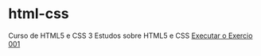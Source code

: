 # html-css
 Curso de HTML5 e CSS 3
 Estudos sobre HTML5 e CSS
 <a href="https://terciolanger.github.io/html-css/exercicios/ex001/index.html"> Executar o Exercio 001

